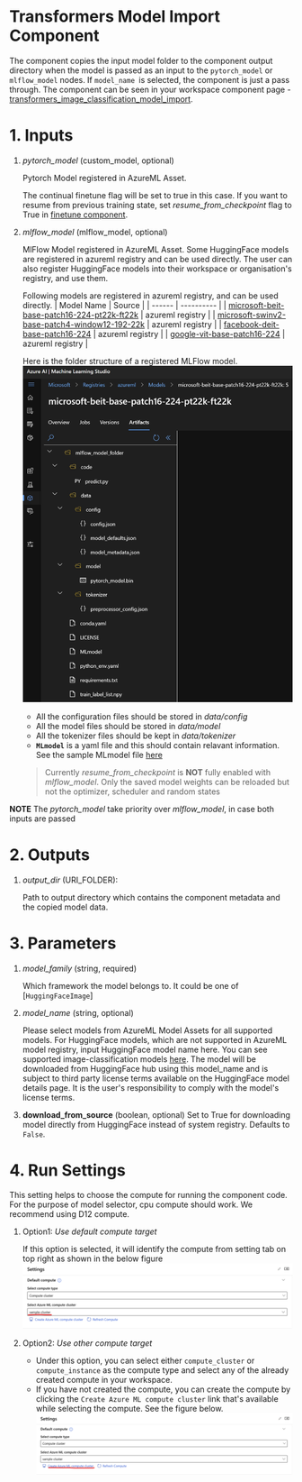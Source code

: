 # Transformers Model Import Component
The component copies the input model folder to the component output directory when the model is passed as an input to the `pytorch_model` or `mlflow_model` nodes. If `model_name `is selected, the component is just a pass through. The component can be seen in your workspace component page - [transformers_image_classification_model_import](https://ml.azure.com/registries/azureml/components/transformers_image_classification_model_import).


# 1. Inputs

1. _pytorch_model_ (custom_model, optional)

    Pytorch Model registered in AzureML Asset.

    The continual finetune flag will be set to true in this case. If you want to resume from previous training state, set *resume_from_checkpoint* flag to True in [finetune component](transformers_finetune_component.md/#38-resume-from-checkpoint).

2. _mlflow_model_ (mlflow_model, optional)

    MlFlow Model registered in AzureML Asset. Some HuggingFace models are registered in azureml registry and can be used directly. The user can also register HuggingFace models into their workspace or organisation's registry, and use them.

    Following models are registered in azureml registry, and can be used directly.
    | Model Name | Source |
    | ------ | ---------- |
    | [microsoft-beit-base-patch16-224-pt22k-ft22k](https://ml.azure.com/registries/azureml/models/microsoft-beit-base-patch16-224-pt22k-ft22k/version/11) | azureml registry |
    | [microsoft-swinv2-base-patch4-window12-192-22k](https://ml.azure.com/registries/azureml/models/microsoft-swinv2-base-patch4-window12-192-22k/version/11) | azureml registry |
    | [facebook-deit-base-patch16-224](https://ml.azure.com/registries/azureml/models/facebook-deit-base-patch16-224/version/10) | azureml registry |
    | [google-vit-base-patch16-224](https://ml.azure.com/registries/azureml/models/google-vit-base-patch16-224/version/10) | azureml registry |

    Here is the folder structure of a registered MLFlow model.
    ![Mlflow Model Tree](../../images/mlflow_model_tree_for_hf_image_cls_comp.png)

    - All the configuration files should be stored in _data/config_
    - All the model files should be stored in _data/model_
    - All the tokenizer files should be kept in _data/tokenizer_
    - **`MLmodel`** is a yaml file and this should contain relavant information. See the sample MLmodel file [here](../../sample_files/HFMLmodel)

    > Currently _resume_from_checkpoint_ is **NOT** fully enabled with _mlflow_model_. Only the saved model weights can be reloaded but not the optimizer, scheduler and random states

**NOTE** The _pytorch_model_ take priority over _mlflow_model_, in case both inputs are passed


# 2. Outputs
1. _output_dir_ (URI_FOLDER):

    Path to output directory which contains the component metadata and the copied model data.


# 3. Parameters
1. _model_family_ (string, required)

    Which framework the model belongs to.
    It could be one of [`HuggingFaceImage`]

2. _model_name_ (string, optional)

    Please select models from AzureML Model Assets for all supported models.
    For HuggingFace models, which are not supported in AzureML model registry, input HuggingFace model name here. You can see supported image-classification models [here](https://huggingface.co/models?pipeline_tag=image-classification&library=transformers).
    The model will be downloaded from HuggingFace hub using this model_name and
    is subject to third party license terms available on the HuggingFace model details page.
    It is the user's responsibility to comply with the model's license terms.

3. __download_from_source__ (boolean, optional)
    Set to True for downloading model directly from HuggingFace instead of system registry.
    Defaults to `False`.

# 4. Run Settings

This setting helps to choose the compute for running the component code. For the purpose of model selector, cpu compute should work. We recommend using D12 compute.

1. Option1: *Use default compute target*

    If this option is selected, it will identify the compute from setting tab on top right as shown in the below figure
    ![default compute target](../../images/default_compute_from_settings_for_image_components.png)

2. Option2: *Use other compute target*

    - Under this option, you can select either `compute_cluster` or `compute_instance` as the compute type and select any of the already created compute in your workspace.
    - If you have not created the compute, you can create the compute by clicking the `Create Azure ML compute cluster` link that's available while selecting the compute. See the figure below.
    ![other compute target](../../images/other_compute_target_for_image_components.png)
